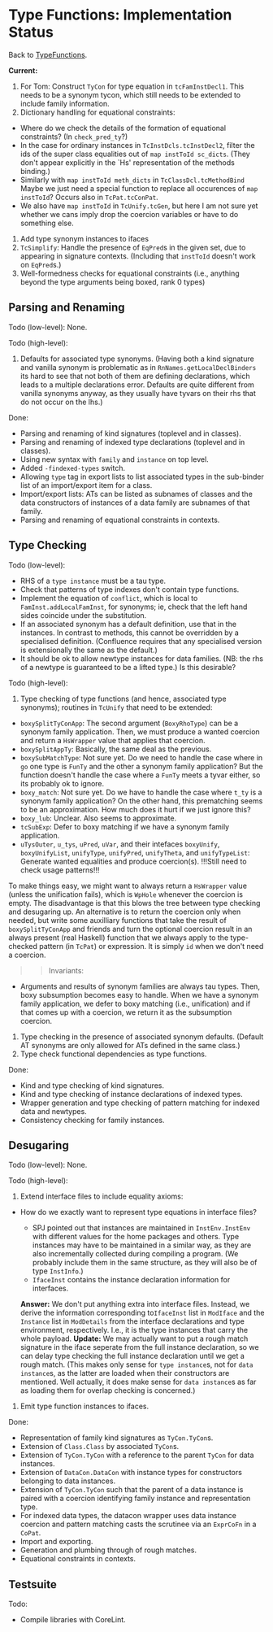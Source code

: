 # Type Functions: Implementation Status



Back to [TypeFunctions](type-functions).



**Current:**


1. For Tom: Construct `TyCon` for type equation in `tcFamInstDecl1`.  This needs to be a synonym tycon, which still needs to be extended to include family information.
1. Dictionary handling for equational constraints:

  - Where do we check the details of the formation of equational constraints?  (In `check_pred_ty`?)
  - In the case for ordinary instances in `TcInstDcls.tcInstDecl2`, filter the ids of the super class equalities out of `map instToId sc_dicts`.  (They don't appear explicitly in the \`Hs' representation of the methods binding.)
  - Similarly with `map instToId meth_dicts` in `TcClassDcl.tcMethodBind`  Maybe we just need a special function to replace all occurences of `map instToId`?  Occurs also in `TcPat.tcConPat`.
  - We also have `map instToId` in `TcUnify.tcGen`, but here I am not sure yet whether we cans imply drop the coercion variables or have to do something else.
1. Add type synonym instances to ifaces
1. `TcSimplify`: Handle the presence of `EqPred`s in the given set, due to appearing in signature contexts.  (Including that `instToId` doesn't work on `EqPred`s.)
1. Well-formedness checks for equational constraints (i.e., anything beyond the type arguments being boxed, rank 0 types)

## Parsing and Renaming



Todo (low-level): None.



Todo (high-level):


1. Defaults for associated type synonyms.  (Having both a kind signature and vanilla synonym is problematic as in `RnNames.getLocalDeclBinders` its hard to see that not both of them are defining declarations, which leads to a multiple declarations error.  Defaults are quite different from vanilla synonyms anyway, as they usually have tyvars on their rhs that do not occur on the lhs.)


Done:


- Parsing and renaming of kind signatures (toplevel and in classes).
- Parsing and renaming of indexed type declarations (toplevel and in classes).
- Using new syntax with `family` and `instance` on top level.
- Added `-findexed-types` switch.
- Allowing `type` tag in export lists to list associated types in the sub-binder list of an import/export item for a class.
- Import/export lists: ATs can be listed as subnames of classes and the data constructors of instances of a data family are subnames of that family.
- Parsing and renaming of equational constraints in contexts.

## Type Checking



Todo (low-level):


- RHS of a `type instance` must be a tau type.
- Check that patterns of type indexes don't contain type functions.
- Implement the equation of `conflict`, which is local to `FamInst.addLocalFamInst`, for synonyms; ie, check that the left hand sides coincide under the substitution.
- If an associated synonym has a default definition, use that in the instances.  In contrast to methods, this cannot be overridden by a specialised definition.  (Confluence requires that any specialised version is extensionally the same as the default.)
- It should be ok to allow newtype instances for data families.  (NB: the rhs of a newtype is guaranteed to be a lifted type.)  Is this desirable?


Todo (high-level):


1. Type checking of type functions (and hence, associated type synonyms); routines in `TcUnify` that need to be extended:

  - `boxySplitTyConApp`: The second argument (`BoxyRhoType`) can be a synonym family application.  Then, we must produce a wanted coercion and return a `HsWrapper` value that applies that coercion.
  - `boxySplitAppTy`: Basically, the same deal as the previous.
  - `boxySubMatchType`: Not sure yet.  Do we need to handle the case where in `go` one type is `FunTy` and the other a synonym family application?  But the function doesn't handle the case where a `FunTy` meets a tyvar either, so its probably ok to ignore.
  - `boxy_match`: Not sure yet.  Do we have to handle the case where `t_ty` is a synonym family application?  On the other hand, this prematching seems to be an approximation.  How much does it hurt if we just  ignore this?
  - `boxy_lub`: Unclear.  Also seems to approximate.
  - `tcSubExp`: Defer to boxy matching if we have a synonym family application.
  - `uTysOuter`, `u_tys`, `uPred`, `uVar`, and their intefaces `boxyUnify`, `boxyUnifyList`, `unifyType`, `unifyPred`, `unifyTheta`, and `unifyTypeList`: Generate wanted equalities and produce coercion(s).  !!!Still need to check usage patterns!!!

  To make things easy, we might want to always return a `HsWrapper` value (unless the unification fails), which is `WpHole` whenever the coercion is empty.  The disadvantage is that this blows the tree between type checking and desugaring up.  An alternative is to return the coercion only when needed, but write some auxilliary functions that take the result of `boxySplitTyConApp` and friends and turn the optional coercion result in an always present (real Haskell) function that we always apply to the type-checked pattern (in `TcPat`) or expression.  It is simply `id` when we don't need a coercion.

>
> >
> >
> > Invariants:
> >
> >
>

- Arguments and results of synonym families are always tau types.  Then, boxy subsumption becomes easy to handle.  When we have a synonym family application, we defer to boxy matching (i.e., unification) and if that comes up with a coercion, we return it as the subsumption coercion.

1. Type checking in the presence of associated synonym defaults.  (Default AT synonyms are only allowed for ATs defined in the same class.)
1. Type check functional dependencies as type functions.


Done: 


- Kind and type checking of kind signatures.
- Kind and type checking of instance declarations of indexed types.
- Wrapper generation and type checking of pattern matching for indexed data and newtypes.
- Consistency checking for family instances.

## Desugaring



Todo (low-level): None.



Todo (high-level):


1. Extend interface files to include equality axioms:

  - How do we exactly want to represent type equations in interface files?

    - SPJ pointed out that instances are maintained in `InstEnv.InstEnv` with different values for the home packages and others. Type instances may have to be maintained in a similar way, as they are also incrementally collected during compiling a program.  (We probably include them in the same structure, as they will also be of type `InstInfo`.)
    - `IfaceInst` contains the instance declaration information for interfaces.

    **Answer:** We don't put anything extra into interface files.  Instead, we derive the information corresponding to`IfaceInst` list in `ModIface` and the `Instance` list in `ModDetails` from the interface declarations and type environment, respectively.  I.e., it is the type instances that carry the whole payload.
    **Update:** We may actually want to put a rough match signature in the iface seperate from the full instance declaration, so we can delay type checking the full instance declaration until we get a rough match.  (This makes only sense for `type instance`s, not for `data instance`s, as the latter are loaded when their constructors are mentioned.  Well actually, it does make sense for `data instance`s as far as loading them for overlap checking is concerned.)

1. Emit type function instances to ifaces.


Done:


- Representation of family kind signatures as `TyCon.TyCon`s.
- Extension of `Class.Class` by associated `TyCon`s.
- Extension of `TyCon.TyCon` with a reference to the parent `TyCon` for data instances.
- Extension of `DataCon.DataCon` with instance types for constructors belonging to data instances.
- Extension of `TyCon.TyCon` such that the parent of a data instance is paired with a coercion identifying family instance and representation type.
- For indexed data types, the datacon wrapper uses data instance coercion and pattern matching casts the scrutinee via an `ExprCoFn` in a `CoPat`.
- Import and exporting.
- Generation and plumbing through of rough matches.
- Equational constraints in contexts.

## Testsuite



Todo:


- Compile libraries with CoreLint.
